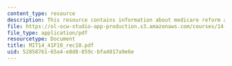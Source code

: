 ```yaml
---
content_type: resource
description: This resource contains information about medicare reform and job lock.
file: https://ol-ocw-studio-app-production.s3.amazonaws.com/courses/14-41-public-finance-and-public-policy-fall-2010/5285876165a4e8d8859cbfa4017a9e6e_MIT14_41F10_rec10.pdf
file_type: application/pdf
resourcetype: Document
title: MIT14_41F10_rec10.pdf
uid: 52858761-65a4-e8d8-859c-bfa4017a9e6e
---
```


